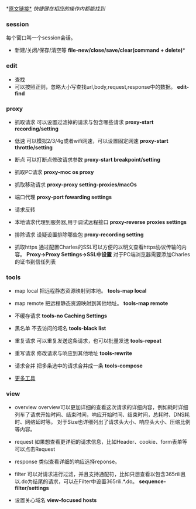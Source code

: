 *[原文链接*][1]
*快捷键在相应的操作内都能找到*

### session
每个窗口叫一个session会话。

* 新建/关闭/保存/清空等
**file-new/close/save/clear(command + delete)***

### edit
* 查找
* 可以按照正则，忽略大小写查找url,body,request,response中的数据。
**edit-find** 

### proxy
* 抓取请求
可以设置过滤掉的请求与包含哪些请求
**proxy-start recording/setting**

* 低速
可以模拟2/3/4g或者wifi网速，可以设置固定网速
**proxy-start throttle/setting** 

* 断点
可以打断点修改请求参数
**proxy-start breakpoint/setting**

* 抓取PC请求
**proxy-moc os proxy**

* 抓取移动请求
**proxy-proxy setting-proxies/macOs**

* 端口代理
**proxy-port fowarding settings**

* 请求反转
* 本地请求代理到服务器,用于调试远程接口
**proxy-reverse proxies settings**

* 排除请求
设疑设置排除哪些包
**proxy-recording setting**

* 抓取https
通过配置Charles的SSL可以方便的以明文查看https协议传输的内容。
**Proxy->Proxy Settings->SSL中设置**
对于PC端浏览器需要添加Charles的证书到信任列表

### tools 
* map local
把远程静态资源映射到本地。
**tools-map local**

* map remote
把远程静态资源映射到其他地址。
**tools-map remote**

* 不缓存请求
**tools-no Caching Settings**

* 黑名单
不去访问的域名
**tools-black list**

* 重复请求
可以重复发送这条请求，也可以批量发送
**tools-repeat**

* 重写请求
修改请求与响应到其他地址
**tools-rewrite**

* 请求合并
把多条选中的请求合并成一条
**tools-compose**

* [更多工具][2]
### view
* overview
overview可以更加详细的查看这次请求的详细内容，例如耗时详细列车了请求开始时间、结束时间，响应开始时间、结束时间，总耗时、DNS耗时、网络延时等。
对于Size也详细列出了请求头大小、响应头大小、压缩比例等内容。

* request
如果想查看更详细的请求信息，比如Header、cookie、form表单等可以点击Request

* response
类似查看详细的响应选择reponse。

* filter
可以对请求进行过滤，并且支持通配符，比如只想查看以包含365rili且以.do为结尾的请求，可以在Filter中设置365rili.*.do。
**sequence-filter/settings**

* 设置关心域名
**view-focused hosts**


  [1]: http://www.cnblogs.com/yuanjunliang/articles/5167927.html
  [2]: https://www.charlesproxy.com/documentation/tools/
